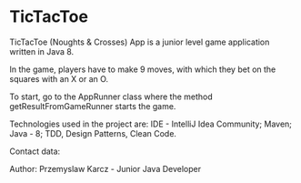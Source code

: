 # TicTacToe

TicTacToe (Noughts & Crosses) App is a junior level game application written in Java 8.

In the game, players have to make 9 moves, with which they bet on the squares with an X or an O.

To start, go to the AppRunner class where the method getResultFromGameRunner starts the game. 

Technologies used in the project are: IDE - IntelliJ Idea Community; Maven; Java - 8; TDD, Design Patterns, Clean Code.

Contact data:

Author: Przemyslaw Karcz - Junior Java Developer